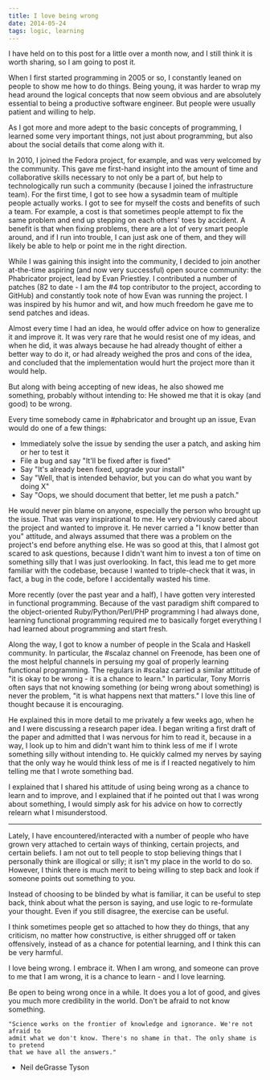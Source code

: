```yaml
---
title: I love being wrong
date: 2014-05-24
tags: logic, learning
---
```


I have held on to this post for a little over a month now, and I still think it
is worth sharing, so I am going to post it.

When I first started programming in 2005 or so, I constantly leaned on people
to show me how to do things. Being young, it was harder to wrap my head around
the logical concepts that now seem obvious and are absolutely essential to being
a productive software engineer. But people were usually patient and willing to
help.

As I got more and more adept to the basic concepts of programming, I learned
some very important things, not just about programming, but also about the
social details that come along with it.

In 2010, I joined the Fedora project, for example, and was very welcomed by the
community. This gave me first-hand insight into the amount of time and
collaborative skills necessary to not only be a part of, but help to
technologically run such a community (because I joined the infrastructure team).
For the first time, I got to see how a sysadmin team of multiple people actually
works. I got to see for myself the costs and benefits of such a team. For
example, a cost is that sometimes people attempt to fix the same problem and end
up stepping on each others' toes by accident. A benefit is that when fixing
problems, there are a lot of very smart people around, and if I run into
trouble, I can just ask one of them, and they will likely be able to help or
point me in the right direction.

While I was gaining this insight into the community, I decided to join another
at-the-time aspiring (and now very successful) open source community: the
Phabricator project, lead by Evan Priestley. I contributed a number of patches
(82 to date - I am the #4 top contributor to the project, according to GitHub)
and constantly took note of how Evan was running the project. I was inspired by
his humor and wit, and how much freedom he gave me to send patches and ideas.

Almost every time I had an idea, he would offer advice on how to generalize it
and improve it. It was very rare that he would resist one of my ideas, and when
he did, it was always because he had already thought of either a better way to
do it, or had already weighed the pros and cons of the idea, and concluded that
the implementation would hurt the project more than it would help.

But along with being accepting of new ideas, he also showed me something,
probably without intending to: He showed me that it is okay (and good) to be
wrong.

Every time somebody came in #phabricator and brought up an issue, Evan would do
one of a few things:

- Immediately solve the issue by sending the user a patch, and asking him or her
  to test it
- File a bug and say "It'll be fixed after <another bug> is fixed"
- Say "It's already been fixed, upgrade your install"
- Say "Well, that is intended behavior, but you can do what you want by doing X"
- Say "Oops, we should document that better, let me push a patch."

He would never pin blame on anyone, especially the person who brought up the
issue. That was very inspirational to me. He very obviously cared about the
project and wanted to improve it. He never carried a "I know better than you"
attitude, and always assumed that there was a problem on the project's end
before anything else. He was so good at this, that I almost got scared to ask
questions, because I didn't want him to invest a ton of time on something silly
that I was just overlooking. In fact, this lead me to get more familiar with the
codebase, because I wanted to triple-check that it was, in fact, a bug in the
code, before I accidentally wasted his time.

More recently (over the past year and a half), I have gotten very interested in
functional programming. Because of the vast paradigm shift compared to the
object-oriented Ruby/Python/Perl/PHP programming I had always done, learning
functional programming required me to basically forget everything I had learned
about programming and start fresh.

Along the way, I got to know a number of people in the Scala and Haskell
community. In particular, the #scalaz channel on Freenode, has been one of the
most helpful channels in persuing my goal of properly learning functional
programming. The regulars in #scalaz carried a similar attitude of "it is okay
to be wrong - it is a chance to learn." In particular, Tony Morris often says
that not knowing something (or being wrong about something) is never the
problem, "it is what happens next that matters." I love this line of thought
because it is encouraging.

He explained this in more detail to me privately a few weeks ago, when he and I
were discussing a research paper idea. I began writing a first draft of the
paper and admitted that I was nervous for him to read it, because in a way, I
look up to him and didn't want him to think less of me if I wrote something
silly without intending to. He quickly calmed my nerves by saying that the only
way he would think less of me is if I reacted negatively to him telling me that
I wrote something bad.

I explained that I shared his attitude of using being wrong as a chance to learn
and to improve, and I explained that if he pointed out that I was wrong about
something, I would simply ask for his advice on how to correctly relearn what I
misunderstood.

---

Lately, I have encountered/interacted with a number of people who have grown
very attached to certain ways of thinking, certain projects, and certain
beliefs. I am not out to tell people to stop believing things that I personally
think are illogical or silly; it isn't my place in the world to do so. However,
I think there is much merit to being willing to step back and look if someone
points out something to you.

Instead of choosing to be blinded by what is familiar, it can be useful to step
back, think about what the person is saying, and use logic to re-formulate your
thought. Even if you still disagree, the exercise can be useful.

I think sometimes people get so attached to how they do things, that any
criticism, no matter how constructive, is either shrugged off or taken
offensively, instead of as a chance for potential learning, and I think this can
be very harmful.

I love being wrong. I embrace it. When I am wrong, and someone can prove to me
that I am wrong, it is a chance to learn - and I love learning.

Be open to being wrong once in a while. It does you a lot of good, and gives you
much more credibility in the world. Don't be afraid to not know something.

```
"Science works on the frontier of knowledge and ignorance. We're not afraid to
admit what we don't know. There's no shame in that. The only shame is to pretend
that we have all the answers."
```
  - Neil deGrasse Tyson

